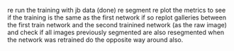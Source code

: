 re run the training with jb data (done)
re segment
re plot the metrics to see if the training is the same as the first network
if so replot galleries between the first train network and the second trainined network (as the raw image) and check if all images previously segmented are also resegmented when the network was retrained
do the opposite way around also. 